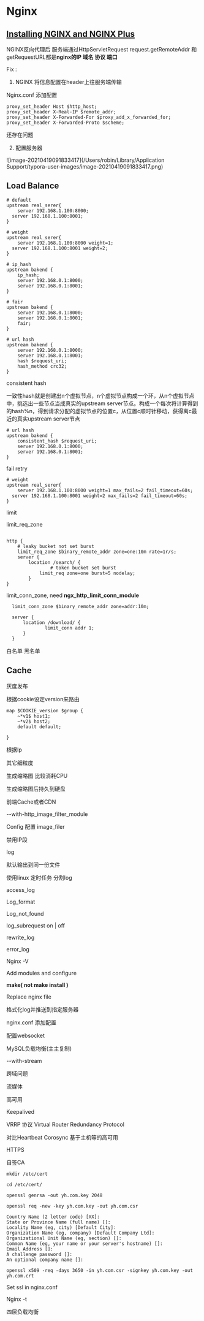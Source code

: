 # Nginx



## [Installing NGINX and NGINX Plus](https://docs.nginx.com/nginx/admin-guide/installing-nginx/)



NGINX反向代理后 服务端通过HttpServletRequest  request.getRemoteAddr 和 getRequestURL都是**nginx的IP 域名 协议 端口**

Fix : 

1. NGINX 将信息配置在header上往服务端传输

Nginx.conf 添加配置

```nginx
proxy_set_header Host $http_host;
proxy_set_header X-Real-IP $remote_addr;
proxy_set_header X-Forwarded-For $proxy_add_x_forwarded_for;
proxy_set_header X-Forwarded-Proto $scheme;
```



还存在问题

2. 配置服务器

![image-20210419091833417](/Users/robin/Library/Application Support/typora-user-images/image-20210419091833417.png)



## Load Balance

```nginx
# default
upstream real_serer{
	server 192.168.1.100:8000;
  server 192.168.1.100:8001;
}
```

```nginx
# weight
upstream real_serer{
	server 192.168.1.100:8000 weight=1;
  server 192.168.1.100:8001 weight=2;
}
```

```nginx
# ip_hash
upstream bakend {  
    ip_hash;  
    server 192.168.0.1:8000;  
    server 192.168.0.1:8001;  
} 
```

```nginx
# fair
upstream bakend {  
    server 192.168.0.1:8000;  
    server 192.168.0.1:8001; 
    fair;
} 
```

```nginx
# url hash
upstream bakend {  
    server 192.168.0.1:8000;  
    server 192.168.0.1:8001; 
    hash $request_uri;  
    hash_method crc32; 
} 
```

consistent hash

一致性hash就是创建出n个虚拟节点，n个虚拟节点构成一个环，从n个虚拟节点中，挑选出一些节点当成真实的upstream server节点。构成一个每次将计算得到的hash%n，得到请求分配的虚拟节点的位置c，从位置c顺时针移动，获得离c最近的真实upstream server节点

```nginx
# url hash
upstream bakend {  
  	consistent_hash $request_uri;
    server 192.168.0.1:8000;  
    server 192.168.0.1:8001; 
} 
```

fail retry

```nginx
# weight
upstream real_serer{
	server 192.168.1.100:8000 weight=1 max_fails=2 fail_timeout=60s;
  server 192.168.1.100:8001 weight=2 max_fails=2 fail_timeout=60s;
}

```



limit

limit_req_zone 

```nginx

http {
  	# leaky bucket not set burst 
    limit_req_zone $binary_remote_addr zone=one:10m rate=1r/s; 
    server {
        location /search/ {
      			# token bucket set burst
            limit_req zone=one burst=5 nodelay;
        }
}  
```



limit_conn_zone, need **ngx_http_limit_conn_module**

```nginx
  limit_conn_zone $binary_remote_addr zone=addr:10m;

  server {
      location /download/ {
              limit_conn addr 1;
      }
  }
```

白名单 黑名单

## Cache



灰度发布

根据cookie设定version来路由

~~~nginx
map $COOKIE_version $group {
	~*v1$ host1;
	~*v2$ host2;
	default default;

}
~~~

根据Ip

其它细粒度

生成缩略图 比较消耗CPU 

生成缩略图后持久到硬盘

前端Cache或者CDN

--with-http_image_filter_module

Config 配置 image_filer 



禁用IP段

log

默认输出到同一份文件

使用linux 定时任务 分割log



access_log

Log_format

Log_not_found

log_subrequest on | off

rewrite_log

error_log



Nginx -V

Add modules and  configure

**make( not make install )**

Replace nginx file

格式化log并推送到指定服务器

nginx.conf 添加配置



配置websocket



MySQL负载均衡(主主复制)

--with-stream



跨域问题



流媒体



高可用

Keepalived

VRRP 协议 Virtual Router Redundancy Protocol



对比Heartbeat Corosync 基于主机等的高可用



HTTPS

自签CA

```shell
mkdir /etc/cert

cd /etc/cert/

openssl genrsa -out yh.com.key 2048

openssl req -new -key yh.com.key -out yh.com.csr

Country Name (2 letter code) [XX]:
State or Province Name (full name) []:
Locality Name (eg, city) [Default City]:
Organization Name (eg, company) [Default Company Ltd]:
Organizational Unit Name (eg, section) []:
Common Name (eg, your name or your server's hostname) []:
Email Address []:
A challenge password []:
An optional company name []:

openssl x509 -req -days 3650 -in yh.com.csr -signkey yh.com.key -out yh.com.crt

```



Set ssl in nginx.conf

Nginx -t



四层负载均衡



